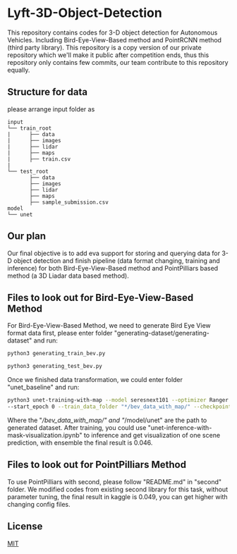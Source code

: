 # Lyft-3D-Object-Detection
This repository contains codes for 3-D object detection for Autonomous Vehicles. Including Bird-Eye-View-Based method and PointRCNN method (third party library). This repository is a copy version of our private repository which we'll make it public after competition ends, thus this repository only contains few commits, our team contribute to this repository equally. 

## Structure for data
please arrange input folder as 
```plain
input
└── train_root
|      ├── data
|      ├── images
|      ├── lidar
|      ├── maps
|      ├── train.csv
|
└── test_root
       ├── data
       ├── images
       ├── lidar
       ├── maps
       ├── sample_submission.csv
model
└── unet
```
## Our plan
Our final objective is to add eva support for storing and querying data for 3-D object detection and finish pipeline (data format changing, training and inference) for both Bird-Eye-View-Based method and PointPilliars based method (a 3D Liadar data based method). 

## Files to look out for Bird-Eye-View-Based Method
For Bird-Eye-View-Based Method, we need to generate Bird Eye View format data first, please enter folder "generating-dataset/generating-dataset" and run:
```bash
python3 generating_train_bev.py

```
```bash
python3 generating_test_bev.py

```
Once we finished data transformation, we could enter folder "unet_baseline" and run:
```bash
python3 unet-training-with-map --model seresnext101 --optimizer Ranger --lr_scheduler adamonecycle --batch_size 32 --valid_batch_size 64 --num_epoch 50 --accumulation_steps 4 
--start_epoch 0 --train_data_folder "*/bev_data_with_map/" --checkpoint_folder "*/model/unet"
```
Where the "*/bev_data_with_map/" and "*/model/unet" are the path to generated dataset. After training, you could use "unet-inference-with-mask-visualization.ipynb" to inference and get visualization of one scene prediction, with ensemble the final result is 0.046.

## Files to look out for PointPilliars Method
To use PointPilliars with second, please follow "README.md" in "second" folder. We modified codes from existing second library for this task, without parameter tuning, the final result in kaggle is 0.049, you can get higher with changing config files.

## License
[MIT](https://choosealicense.com/licenses/mit/)


